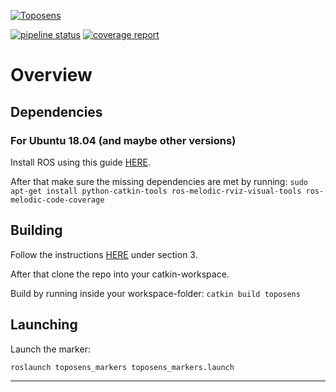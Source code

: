[![Toposens](https://toposens.com/wp-content/themes/toposens/assets/img/logo2.png)](https://toposens.com)

[![pipeline status](https://gitlab.com/toposens/ros-projects/ts-ros/badges/master/pipeline.svg)](https://gitlab.com/toposens/ros-projects/ts-ros/commits/master)
[![coverage report](https://gitlab.com/toposens/ros-projects/ts-ros/badges/master/coverage.svg)](https://gitlab.com/toposens/ros-projects/ts-ros/commits/master)

# Overview

## Dependencies

### For Ubuntu 18.04 (and maybe other versions)

 Install ROS using this guide [HERE](http://wiki.ros.org/melodic/Installation/Ubuntu).

 After that make sure the missing dependencies are met by running:
 `sudo apt-get install python-catkin-tools ros-melodic-rviz-visual-tools ros-melodic-code-coverage`

## Building

 Follow the instructions [HERE](http://wiki.ros.org/ROS/Tutorials/InstallingandConfiguringROSEnvironment) under section 3.

 After that clone the repo into your catkin-workspace.

 Build by running inside your workspace-folder:
 `catkin build toposens`

## Launching

 Launch the marker:

 `roslaunch toposens_markers toposens_markers.launch`

---
